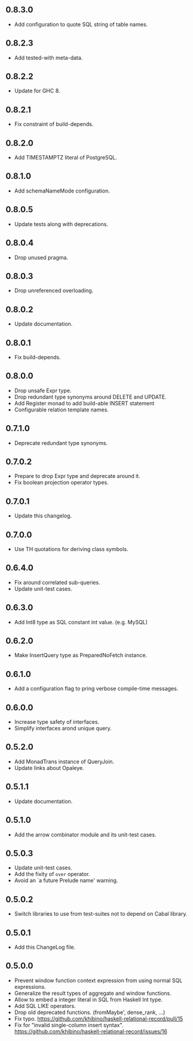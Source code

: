 <!-- -*- Markdown -*- -->

## 0.8.3.0

- Add configuration to quote SQL string of table names.

## 0.8.2.3

- Add tested-with meta-data.

## 0.8.2.2

- Update for GHC 8.

## 0.8.2.1

- Fix constraint of build-depends.

## 0.8.2.0

- Add TIMESTAMPTZ literal of PostgreSQL.

## 0.8.1.0

- Add schemaNameMode configuration.

## 0.8.0.5

- Update tests along with deprecations.

## 0.8.0.4

- Drop unused pragma.

## 0.8.0.3

- Drop unreferenced overloading.

## 0.8.0.2

- Update documentation.

## 0.8.0.1

- Fix build-depends.

## 0.8.0.0

- Drop unsafe Expr type.
- Drop redundant type synonyms around DELETE and UPDATE.
- Add Register monad to add build-able INSERT statement
- Configurable relation template names.

## 0.7.1.0

- Deprecate redundant type synonyms.

## 0.7.0.2

- Prepare to drop Expr type and deprecate around it.
- Fix boolean projection operator types.

## 0.7.0.1

- Update this changelog.

## 0.7.0.0

- Use TH quotations for deriving class symbols.

## 0.6.4.0

- Fix around correlated sub-queries.
- Update unit-test cases.

## 0.6.3.0

- Add Int8 type as SQL constant int value. (e.g. MySQL)

## 0.6.2.0

- Make InsertQuery type as PreparedNoFetch instance.

## 0.6.1.0

- Add a configuration flag to pring verbose compile-time messages.

## 0.6.0.0

- Increase type safety of interfaces.
- Simplify interfaces arond unique query.

## 0.5.2.0

- Add MonadTrans instance of QueryJoin.
- Update links about Opaleye.

## 0.5.1.1

- Update documentation.

## 0.5.1.0

- Add the arrow combinator module and its unit-test cases.

## 0.5.0.3

- Update unit-test cases.
- Add the fixity of `over` operator.
- Avoid an `a future Prelude name' warning.

## 0.5.0.2

- Switch libraries to use from test-suites not to depend on Cabal library.

## 0.5.0.1

- Add this ChangeLog file.

## 0.5.0.0

- Prevent window function context expression from using normal SQL expressions.
- Generalize the result types of aggregate and window functions.
- Allow to embed a integer literal in SQL from Haskell Int type.
- Add SQL LIKE operators.
- Drop old deprecated functions. (fromMaybe', dense_rank, ...)
- Fix typo.
  https://github.com/khibino/haskell-relational-record/pull/15
- Fix for "invalid single-column insert syntax".
  https://github.com/khibino/haskell-relational-record/issues/16
